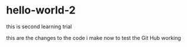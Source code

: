 # hello-world-2
this is second learning trial


this are the changes to the code i make now to test the Git Hub working 
